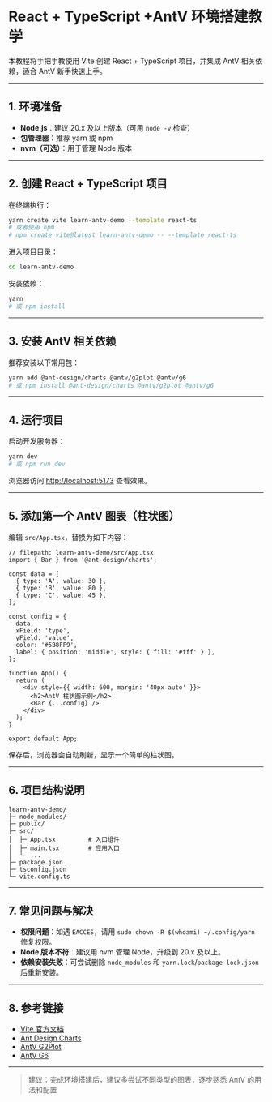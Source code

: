 # React + TypeScript +AntV 环境搭建教学

本教程将手把手教使用 Vite 创建 React + TypeScript 项目，并集成 AntV 相关依赖，适合 AntV 新手快速上手。

---

## 1. 环境准备

- **Node.js**：建议 20.x 及以上版本（可用 `node -v` 检查）
- **包管理器**：推荐 yarn 或 npm
- **nvm（可选）**：用于管理 Node 版本

---

## 2. 创建 React + TypeScript 项目

在终端执行：

```bash
yarn create vite learn-antv-demo --template react-ts
# 或者使用 npm
# npm create vite@latest learn-antv-demo -- --template react-ts
```

进入项目目录：

```bash
cd learn-antv-demo
```

安装依赖：

```bash
yarn
# 或 npm install
```

---

## 3. 安装 AntV 相关依赖

推荐安装以下常用包：

```bash
yarn add @ant-design/charts @antv/g2plot @antv/g6
# 或 npm install @ant-design/charts @antv/g2plot @antv/g6
```

---

## 4. 运行项目

启动开发服务器：

```bash
yarn dev
# 或 npm run dev
```

浏览器访问 [http://localhost:5173](http://localhost:5173) 查看效果。

---

## 5. 添加第一个 AntV 图表（柱状图）

编辑 `src/App.tsx`，替换为如下内容：

```tsx
// filepath: learn-antv-demo/src/App.tsx
import { Bar } from '@ant-design/charts';

const data = [
  { type: 'A', value: 30 },
  { type: 'B', value: 80 },
  { type: 'C', value: 45 },
];

const config = {
  data,
  xField: 'type',
  yField: 'value',
  color: '#5B8FF9',
  label: { position: 'middle', style: { fill: '#fff' } },
};

function App() {
  return (
    <div style={{ width: 600, margin: '40px auto' }}>
      <h2>AntV 柱状图示例</h2>
      <Bar {...config} />
    </div>
  );
}

export default App;
```

保存后，浏览器会自动刷新，显示一个简单的柱状图。

---

## 6. 项目结构说明

```
learn-antv-demo/
├─ node_modules/
├─ public/
├─ src/
│  ├─ App.tsx         # 入口组件
│  ├─ main.tsx        # 应用入口
│  └─ ...
├─ package.json
├─ tsconfig.json
└─ vite.config.ts
```

---

## 7. 常见问题与解决

- **权限问题**：如遇 `EACCES`，请用 `sudo chown -R $(whoami) ~/.config/yarn` 修复权限。
- **Node 版本不符**：建议用 nvm 管理 Node，升级到 20.x 及以上。
- **依赖安装失败**：可尝试删除 `node_modules` 和 `yarn.lock`/`package-lock.json` 后重新安装。

---

## 8. 参考链接

- [Vite 官方文档](https://vitejs.dev/)
- [Ant Design Charts](https://charts.ant.design/)
- [AntV G2Plot](https://g2plot.antv.vision/)
- [AntV G6](https://g6.antv.vision/)

---

> 建议：完成环境搭建后，建议多尝试不同类型的图表，逐步熟悉 AntV 的用法和配置
